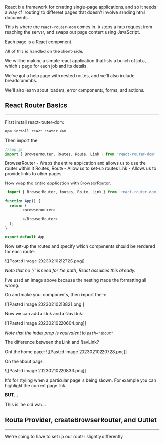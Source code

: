 React is a framework for creating single-page applications, and so it needs a way of 'routing' to different pages that doesn't involve sending html documents.

This is where the `react-router-dom` comes in. It stops a http request from reaching the server, and swaps out page content using JavaScript.

Each page is a React component.

All of this is handled on the client-side.

We will be making a simple react application that lists a bunch of jobs, which a page for each job and its details.

We've got a help page with nested routes, and we'll also include breadcrummbs.

We'll also learn about loaders, error components, forms, and actions.

## React Router Basics
___
First install react-router-dom:

```bash
npm install react-router-dom
```

Then import the 

```js
//app.js
import { BrowserRouter, Routes, Route, Link } from 'react-router-dom'
```

BrowserRouter - Wraps the entire application and allows us to use the router within it
Routes, Route - Allow us to set-up routes
Link - Allows us to provide links to other pages

Now wrap the entire application with BrowserRouter:

```js
 import { BrowserRouter, Routes, Route, Link } from 'react-router-dom'

function App() {
  return (
		<BrowserRouter>

		</BrowserRouter>
  );
}

export default App
```

Now set-up the routes and specify which components should be rendered for each route:

![[Pasted image 20230210212725.png]]

*Note that no '/' is need for the path, React assumes this already.*

I've used an image above because the nesting made the formatting all wrong.

Go and make your components, then import them:

![[Pasted image 20230210213821.png]]

Now we can add a Link and a NavLink:

![[Pasted image 20230210220604.png]]

*Note that the index prop is equivalent to `path="about"`*

The difference between the Link and NavLink?

Ont the home page:
![[Pasted image 20230210220728.png]]

On the about page:

![[Pasted image 20230210220833.png]]

It's for styling when a particular page is being shown. For example you can highlight the current page link.

**BUT...**

This is the old way...

## Route Provider, createBrowserRouter, and Outlet
___
We're going to have to set up our router slightly differently.


